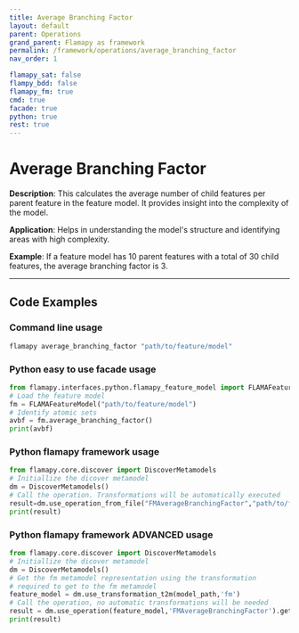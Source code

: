 ```yaml
---
title: Average Branching Factor
layout: default
parent: Operations
grand_parent: Flamapy as framework
permalink: /framework/operations/average_branching_factor
nav_order: 1

flamapy_sat: false
flampy_bdd: false
flamapy_fm: true
cmd: true
facade: true
python: true
rest: true
---
```


# Average Branching Factor

**Description**: 
This calculates the average number of child features per parent feature in the feature model. It provides insight into the complexity of the model.

**Application**: 
Helps in understanding the model's structure and identifying areas with high complexity.

**Example**: 
If a feature model has 10 parent features with a total of 30 child features, the average branching factor is 3.


---
## Code Examples

### Command line usage
```bash
flamapy average_branching_factor "path/to/feature/model"
```

### Python easy to use facade usage
```python
from flamapy.interfaces.python.flamapy_feature_model import FLAMAFeatureModel
# Load the feature model
fm = FLAMAFeatureModel("path/to/feature/model")
# Identify atomic sets
avbf = fm.average_branching_factor()
print(avbf)
```

### Python flamapy framework usage
```python
from flamapy.core.discover import DiscoverMetamodels
# Initiallize the dicover metamodel
dm = DiscoverMetamodels()
# Call the operation. Transformations will be automatically executed
result=dm.use_operation_from_file("FMAverageBranchingFactor","path/to/feature/model")
print(result)
```
### Python flamapy framework **ADVANCED** usage
```python
from flamapy.core.discover import DiscoverMetamodels
# Initiallize the dicover metamodel
dm = DiscoverMetamodels()
# Get the fm metamodel representation using the transformation 
# required to get to the fm metamodel
feature_model = dm.use_transformation_t2m(model_path,'fm') 
# Call the operation, no automatic transformations will be needed
result = dm.use_operation(feature_model,'FMAverageBranchingFactor').get_result()
print(result)
```
